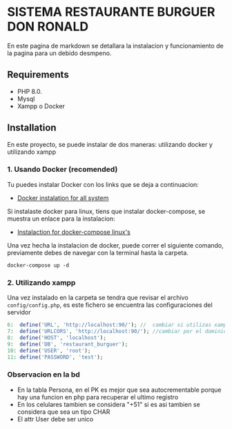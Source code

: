 # SISTEMA RESTAURANTE BURGUER DON RONALD

En este pagina de markdown se detallara la instalacion y funcionamiento de la pagina para un debido desmpeno.

## Requirements
- PHP 8.0.
- Mysql 
- Xampp o Docker

## Installation
En este proyecto, se puede instalar de dos maneras: utilizando docker y utilizando xampp 

### 1. Usando Docker (recomended)
Tu puedes instalar Docker con los links que se deja a continuacion: 
* [Docker instalation for all system](https://docs.docker.com/engine/install/)

Si instalaste docker para linux, tiens que instalar docker-compose, se muestra un enlace para la instalacion:
* [Instalaction for docker-compose linux's](https://docs.docker.com/compose/install/compose-plugin/#installing-compose-on-linux-systems)

Una vez hecha la instalacion de docker, puede correr el siguiente comando, previamente debes de navegar con la terminal hasta la carpeta.

```
docker-compose up -d
```

### 2. Utilizando xampp

Una vez instalado en la carpeta se tendra que revisar el archivo `config/config.php`, es este fichero se encuentra las configuraciones del servidor 

```php
6:  define('URL', 'http://localhost:90/'); //  cambiar si utilizas xampp
7:  define('URLCORS', 'http://localhost:90/'); //cambiar por el dominio
8:  define('HOST', 'localhost');
9:  define('DB', 'restaurant_burguer');
10: define('USER', 'root');
11: define('PASSWORD', 'test');
```

### Observacion en la bd 
- En la tabla Persona, en el PK es mejor que sea autocrementable porque hay una funcion en php para recuperar el ultimo registro 
- En los celulares tambien se considera "+51" si es asi tambien se considera que sea un tipo CHAR 
- El attr User debe ser unico 